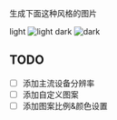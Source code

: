 生成下面这种风格的图片

light
![light](https://www.notion.so/image/https%3A%2F%2Fs3-us-west-2.amazonaws.com%2Fsecure.notion-static.com%2Ffb7cd8ff-a84a-4aa2-a628-6bed9c36efed%2Fsbg01.png?table=block&id=7bb070dc-139f-41e3-9bdd-b56b7c31d001&width=3840&cache=v2)
dark
![dark](https://www.notion.so/image/https%3A%2F%2Fs3-us-west-2.amazonaws.com%2Fsecure.notion-static.com%2F03b81b8a-76c3-4118-8d12-0733bffaa875%2Fbg.png?table=block&id=ef6f91d0-ba41-46a7-9ac8-83611ff617f9&width=3840&cache=v2)


## TODO
- [ ] 添加主流设备分辨率
- [ ] 添加自定义图案
- [ ] 添加图案比例&颜色设置
